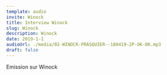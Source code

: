 ```yaml
---
template: audio
invite: Winock
title: Interview Winock
slug: Winock
description: Winock
date: 2019-1-1
audioUrl: ./media/02-WINOCK-PRASQUIER--180419-2P-OK-OK.mp3
draft: false
---
```

Emission sur Winock